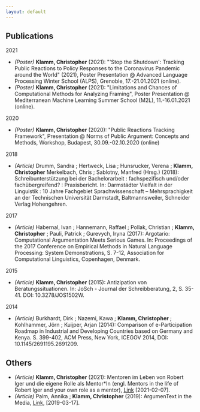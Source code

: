 ```yaml
---
layout: default
---
```


## Publications

2021
* _(Poster)_ **Klamm, Christopher** (2021): "'Stop the Shutdown': Tracking Public Reactions to Policy Responses to the Coronavirus Pandemic around the World" (2021), Poster Presentation @ Advanced Language Processing Winter School (ALPS), Grenoble, 17.-21.01.2021 (online).
* _(Poster)_ **Klamm, Christopher** (2021): "Limitations and Chances of Computational Methods for Analyzing Framing", Poster Presentation @ Mediterranean Machine Learning Summer School (M2L), 11.-16.01.2021 (online).

2020
* _(Poster)_ **Klamm, Christopher** (2020): "Public Reactions Tracking Framework", Presentation @ Norms of Public Argument: Concepts and Methods, Workshop, Budapest, 30.09.-02.10.2020 (online)

2018
* _(Article)_ Drumm, Sandra ; Hertweck, Lisa ; Hunsrucker, Verena ; **Klamm, Christopher** Merkelbach, Chris ; Sablotny, Manfred (Hrsg.) (2018): Schreibunterstützung bei der Bachelorarbeit : fachspezifisch und/oder fachübergreifend? : Praxisbericht. In: Darmstädter Vielfalt in der Linguistik : 10 Jahre Fachgebiet Sprachwissenschaft – Mehrsprachigkeit an der Technischen Universität Darmstadt, Baltmannsweiler, Schneider Verlag Hohengehren.

2017
* _(Article)_ Habernal, Ivan ; Hannemann, Raffael ; Pollak, Christian ; **Klamm, Christopher** ; Pauli, Patrick ; Gurevych, Iryna (2017): Argotario: Computational Argumentation Meets Serious Games. In: Proceedings of the 2017 Conference on Empirical Methods in Natural Language Processing: System Demonstrations, S. 7-12, 
Association for Computational Linguistics, Copenhagen, Denmark.

2015
* _(Article)_ **Klamm, Christopher** (2015): Antizipation von Beratungssituationen. In: JoSch - Journal der Schreibberatung, 2, S. 35-41. DOI: 10.3278/JOS1502W.

2014
* _(Article)_ Burkhardt, Dirk ; Nazemi, Kawa ; **Klamm, Christopher** ; Kohlhammer, Jörn ; Kuijper, Arjan (2014): Comparison of e-Participation Roadmap in Industrial and Developing Countries based on Germany and Kenya. S. 399-402, ACM Press, New York, ICEGOV 2014, DOI: 10.1145/2691195.2691209.

## Others
* _(Article)_ **Klamm, Christopher** (2021): Mentoren im Leben von Robert Iger und die eigene Rolle als Mentor\*In (engl. Mentors in the life of Robert Iger and your own role as a mentor), [Link](https://christopher-klamm.medium.com/mentoren-im-leben-von-robert-iger-und-die-eigene-rolle-als-mentor-in-9f7f4beb03d3) \[2021-02-07].
* _(Article)_ Palm, Annika ; **Klamm, Christopher** (2019): ArgumenText in the Media, [Link](https://www.informatik.tu-darmstadt.de/ukp/ukp_home/news_ukp/news_archive/detailseite_news_archiv_148672.en.jsp), \[2019-03-17].
